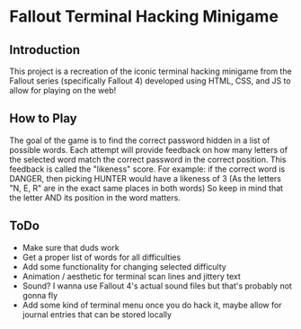 # Fallout Terminal Hacking Minigame

## Introduction

This project is a recreation of the iconic terminal hacking minigame from the Fallout series (specifically Fallout 4) developed using HTML, CSS, and JS to allow for playing on the web!

## How to Play

The goal of the game is to find the correct password hidden in a list of possible words. Each attempt will provide feedback on how many letters of the selected word match the correct password in the correct position. This feedback is called the "likeness" score.
For example: if the correct word is DANGER, then picking HUNTER would have a likeness of 3 (As the letters "N, E, R" are in the exact same places in both words)
So keep in mind that the letter AND its position in the word matters.

## ToDo
- Make sure that duds work
- Get a proper list of words for all difficulties
- Add some functionality for changing selected difficulty
- Animation / aesthetic for terminal scan lines and jittery text
- Sound? I wanna use Fallout 4's actual sound files but that's probably not gonna fly
- Add some kind of terminal menu once you do hack it, maybe allow for journal entries that can be stored locally